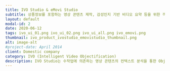 ```yaml
---
title: IVO Studio & eMovi Studio
subtitle: 상품정보를 포함하는 영상 콘텐츠 제작, 감성인지 기반 비디오 요약 등을 위한 객체화 비디오 편집 및 AI 훈련을 위한 대량의 비디오 객체 레이블링과 시각화 검증을 반자동화(semi-automated) 하여 작업 효율을 극대화하는 ㈜가치랩스의 Video Objectification 솔루션을 제안합니다.
layout: default
modal-id: 2
date: 2020-06-12
tags: ivo_ui_01.png ivo_ui_02.png ivo_ui_all.png ivo_emovi.png
thumbnail: ivo_product_ivostudio_emovistudio_thumbnail.png
alt: image-alt
#project-date: April 2014
client: Domestic company
category: IVO (Intelligent Video Objectification)
description: IVO Studio는 수작업에 의존하는 영상 콘텐츠의 컨텍스트 분석을 통한 Object detection & tracking 및 Facial detection & recognition을 비롯하여 Object tagging을 자동화하고 콘텐츠 시청 중 user interaction을 위한 action 부여 기능, Scene & Shot 기반 장면전환 인식 및 Timeline기반 객체 모니터링을 지원하며, 비디오 객체 tagging을 위한 직관적인 metadata 관리 체계를 제공합니다.<br>eMovi Studio는 이러한 객체화 편집 기술을 바탕으로 비디오 원본의 인물 기반 감성인지를 바탕으로 주요 장면을 추출하고 요약 비디오의 생성을 자동화합니다.<br>이는 주요 지상파 및 IPTV 사업자, 그리고 대규모 아카이브를 운용하는 공공기관 도입을 통해 입증된 대량의 대용량 비디오 및 오디오 데이터 분석 프레임웍인 IVAF에 기반합니다.
---
```

